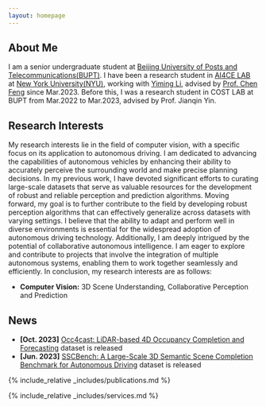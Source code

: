 ```yaml
---
layout: homepage
---
```


## About Me

I am a senior undergraduate student at [Beijing University of Posts and Telecommunications(BUPT)](https://www.bupt.edu.cn/). I have been a research student in [AI4CE LAB](https://ai4ce.github.io/) at [New York University(NYU)](https://www.nyu.edu/), working with [Yiming Li](https://roboticsyimingli.github.io/), advised by [Prof. Chen Feng](https://scholar.google.com/citations?user=YeG8ZM0AAAAJ&hl=zh-CN&oi=ao) since Mar.2023. Before this, I was a research student in COST LAB at BUPT from Mar.2022 to Mar.2023, advised by Prof. Jianqin Yin.

## Research Interests

My research interests lie in the field of computer vision, with a specific focus on its application to autonomous driving. I am dedicated to advancing the capabilities of autonomous vehicles by enhancing their ability to accurately perceive the surrounding world and make precise planning decisions. In my previous work, I have devoted significant efforts to curating large-scale datasets that serve as valuable resources for the development of robust and reliable perception and prediction algorithms. Moving forward, my goal is to further contribute to the field by developing robust perception algorithms that can effectively generalize across datasets with varying settings. I believe that the ability to adapt and perform well in diverse environments is essential for the widespread adoption of autonomous driving technology. Additionally, I am deeply intrigued by the potential of collaborative autonomous intelligence. I am eager to explore and contribute to projects that involve the integration of multiple autonomous systems, enabling them to work together seamlessly and efficiently. In conclusion, my research interests are as follows: 

- **Computer Vision:** 3D Scene Understanding, Collaborative Perception and Prediction


## News
- **[Oct. 2023]** [Occ4cast: LiDAR-based 4D Occupancy Completion and Forecasting](https://github.com/ai4ce/Occ4cast) dataset is released
- **[Jun. 2023]** [SSCBench: A Large-Scale 3D Semantic Scene Completion Benchmark for Autonomous Driving](https://github.com/ai4ce/SSCBench) dataset is released

{% include_relative _includes/publications.md %}

{% include_relative _includes/services.md %}
